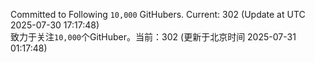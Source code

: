 Committed to Following `10,000` GitHubers. Current: <!-- FOLLOWING_COUNT -->302<!-- FOLLOWING_COUNT --> (Update at UTC <!-- LAST_UPDATED -->2025-07-30 17:17:48<!-- LAST_UPDATED -->)<br>
致力于关注`10,000`个GitHuber。当前：<!-- FOLLOWING_COUNT -->302<!-- FOLLOWING_COUNT --> (更新于北京时间 <!-- LAST_UPDATED_CST -->2025-07-31 01:17:48<!-- LAST_UPDATED_CST -->)

